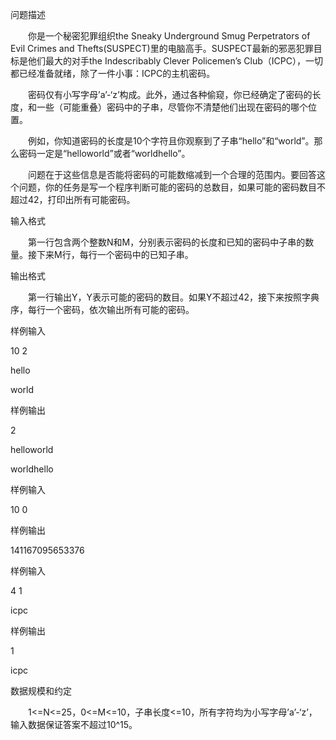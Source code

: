 问题描述

　　你是一个秘密犯罪组织the Sneaky Underground Smug Perpetrators of Evil Crimes and Thefts(SUSPECT)里的电脑高手。SUSPECT最新的邪恶犯罪目标是他们最大的对手the Indescribably Clever Policemen’s Club（ICPC），一切都已经准备就绪，除了一件小事：ICPC的主机密码。

　　密码仅有小写字母’a’-‘z’构成。此外，通过各种偷窥，你已经确定了密码的长度，和一些（可能重叠）密码中的子串，尽管你不清楚他们出现在密码的哪个位置。

　　例如，你知道密码的长度是10个字符且你观察到了子串“hello”和“world”。那么密码一定是“helloworld”或者“worldhello”。

　　问题在于这些信息是否能将密码的可能数缩减到一个合理的范围内。要回答这个问题，你的任务是写一个程序判断可能的密码的总数目，如果可能的密码数目不超过42，打印出所有可能密码。

输入格式

　　第一行包含两个整数N和M，分别表示密码的长度和已知的密码中子串的数量。接下来M行，每行一个密码中的已知子串。

输出格式

　　第一行输出Y，Y表示可能的密码的数目。如果Y不超过42，接下来按照字典序，每行一个密码，依次输出所有可能的密码。

样例输入

10 2

hello

world

样例输出

2

helloworld

worldhello

样例输入

10 0

样例输出

141167095653376

样例输入

4 1

icpc

样例输出

1

icpc

数据规模和约定

　　1<=N<=25，0<=M<=10，子串长度<=10，所有字符均为小写字母’a’-‘z’，输入数据保证答案不超过10^15。
